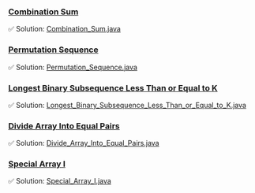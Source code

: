 ### [Combination Sum](https://leetcode.com/problems/combination-sum/description/)
✅ Solution: [Combination_Sum.java](Combination_Sum.java)

### [Permutation Sequence](https://leetcode.com/problems/permutation-sequence/description/)
✅ Solution: [Permutation_Sequence.java](Permutation_Sequence.java)

### [Longest Binary Subsequence Less Than or Equal to K](https://leetcode.com/problems/longest-binary-subsequence-less-than-or-equal-to-k/description/)
✅ Solution: [Longest_Binary_Subsequence_Less_Than_or_Equal_to_K.java](Longest_Binary_Subsequence_Less_Than_or_Equal_to_K.java)

### [Divide Array Into Equal Pairs](https://leetcode.com/problems/divide-array-into-equal-pairs/description/)
✅ Solution: [Divide_Array_Into_Equal_Pairs.java](Divide_Array_Into_Equal_Pairs.java)

### [Special Array I](https://leetcode.com/problems/special-array-i/description/)
✅ Solution: [Special_Array_I.java](Special_Array_I.java)

